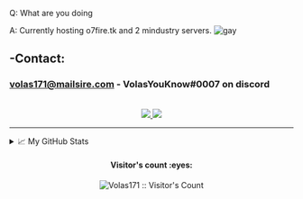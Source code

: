 Q: What are you doing

A: Currently hosting o7fire.tk and 2 mindustry servers.
![gay](https://cdn.discordapp.com/attachments/659546787677470720/765238360905613342/unknown.png)


## -Contact: 
### volas171@mailsire.com - VolasYouKnow#0007 on discord

  <!-- https://shields.io/discord/651737864593211394?&style=flat-square&logoColor=white -->

  <!-- https://img.shields.io/badge/Github-Volas171-black&?style=social&logo=Github -->

<p align="center">
  <br/>
  <a href="https://discord.gg/hN4Kz9HCdF">
    <img src="https://shields.io/discord/767015273207037992">
  </a>
  
  <a href="https://github.com/Volas171">
    <img src="https://img.shields.io/badge/Github-%230A0A0A.svg?&style=flat-square&logo=Github&logoColor=white">  
  </a>
</p>
</h1>

<div align = "center">


<hr>

</div>

<details>
<summary>📈 My GitHub Stats</summary>
  
![Volas171](https://github-readme-stats.vercel.app/api?username=Volas171&theme=vue-dark&show_icons=true&count_private=true&include_all_commits=true)

![Top Langs](https://github-readme-stats.vercel.app/api/top-langs/?username=Volas171&langs_count=10&theme=tokyonight&layout=compac)

![oh no GitHub metrics](https://metrics.lecoq.io/Volas171)

[![trophy](https://github-profile-trophy.vercel.app/?username=Volas171&theme=onedark)](https://github.com/ryo-ma/github-profile-trophy)
</details>


<h4 align="center">Visitor's count :eyes:</h4>
<p align="center"><img src="https://profile-counter.glitch.me/%7BVolas171%7D/count.svg" alt="Volas171 :: Visitor's Count" /></p>


